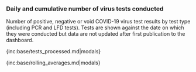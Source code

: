 ### Daily and cumulative number of virus tests conducted 

Number of positive, negative or void COVID-19 virus test results by test type (including PCR and LFD tests).  Tests are shown against the date on which they were conducted but data are not updated after first publication to the dashboard.

{inc:base/tests_processed.md|modals}

{inc:base/rolling_averages.md|modals}
